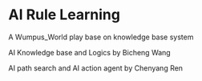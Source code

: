 # AI Rule Learning
A Wumpus_World play base on knowledge base system

AI Knowledge base and Logics by Bicheng Wang

AI path search and AI action agent by Chenyang Ren

